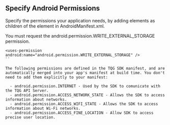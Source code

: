 ## Specify Android Permissions

Specify the permissions your application needs, by adding <uses-permission> elements as children of the <manifest> element in AndroidManifest.xml.

You must request the android.permission.WRITE_EXTERNAL_STORAGE permission.
```
<uses-permission android:name="android.permission.WRITE_EXTERNAL_STORAGE" />
``

The following permissions are defined in the TQG SDK manifest, and are automatically merged into your app's manifest at build time. You don't need to add them explicitly to your manifest:

  - android.permission.INTERNET - Used by the SDK to comunicate with the TQG API Server.
  - android.permission.ACCESS_NETWORK_STATE - Allows the SDK to access information about networks.
  - android.permission.ACCESS_WIFI_STATE - Allows the SDK to access information about Wi-Fi networks.
  - android.permission.ACCESS_FINE_LOCATION - Allow SDK to access precise user location.